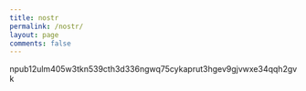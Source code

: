 ```yaml
---
title: nostr
permalink: /nostr/
layout: page
comments: false
---
```


npub12ulm405w3tkn539cth3d336ngwq75cykaprut3hgev9gjvwxe34qqh2gvk

